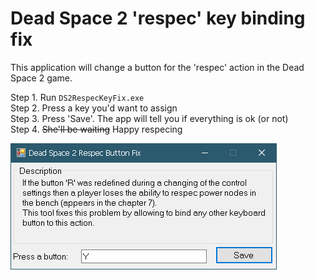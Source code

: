 # Dead Space 2 'respec' key binding fix

This application will change a button for the 'respec' action in the Dead Space 2 game.

Step 1. Run `DS2RespecKeyFix.exe`  
Step 2. Press a key you'd want to assign  
Step 3. Press 'Save'. The app will tell you if everything is ok (or not)  
Step 4. ~~She'll be waiting~~ Happy respecing

![](./image.png)
